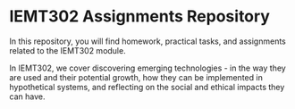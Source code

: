 # IEMT302 Assignments Repository</br>

In this repository, you will find homework, practical tasks, and assignments related to the IEMT302 module. </br>

In IEMT302, we cover discovering emerging technologies - in the way they are used and their potential growth, how they can be implemented in hypothetical systems, and reflecting on the social and ethical impacts they can have. 
